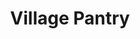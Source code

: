 ---
title: "Village Pantry"
url: /bloomington/village-pantry-east-10th-street/
shop: Lebensmittel
---